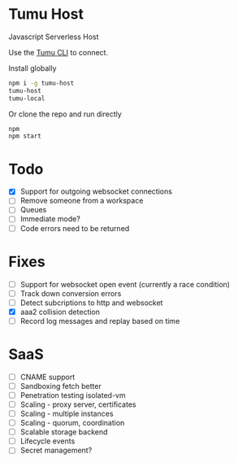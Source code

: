 # Tumu Host
Javascript Serverless Host

Use the [Tumu CLI](https://github.com/tcoats/tumu) to connect.

Install globally

```bash
npm i -g tumu-host
tumu-host
tumu-local
```

Or clone the repo and run directly

```bash
npm
npm start
```

# Todo
- [x] Support for outgoing websocket connections
- [ ] Remove someone from a workspace
- [ ] Queues
- [ ] Immediate mode?
- [ ] Code errors need to be returned

# Fixes
- [ ] Support for websocket open event (currently a race condition)
- [ ] Track down conversion errors
- [ ] Detect subcriptions to http and websocket
- [x] aaa2 collision detection
- [ ] Record log messages and replay based on time

# SaaS
- [ ] CNAME support
- [ ] Sandboxing fetch better
- [ ] Penetration testing isolated-vm
- [ ] Scaling - proxy server, certificates
- [ ] Scaling - multiple instances
- [ ] Scaling - quorum, coordination
- [ ] Scalable storage backend
- [ ] Lifecycle events
- [ ] Secret management?
